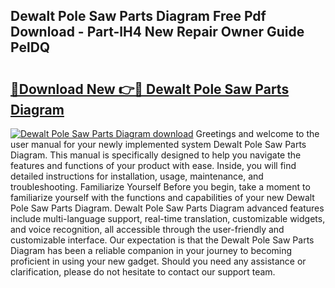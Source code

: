 ## Dewalt Pole Saw Parts Diagram Free Pdf Download - Part-lH4 New Repair Owner Guide PelDQ

# <h2><a href="http://dfuqbw.blite.top/?on=Dewalt+Pole+Saw+Parts+Diagram">🔗Download New 👉🔴 Dewalt Pole Saw Parts Diagram</a></h2>

[![Dewalt Pole Saw Parts Diagram download](https://i.imgur.com/lujVjoI.png)](http://dfuqbw.blite.top/?on=Dewalt+Pole+Saw+Parts+Diagram)
Greetings and welcome to the user manual for your newly implemented system Dewalt Pole Saw Parts Diagram. This manual is specifically designed to help you navigate the features and functions of your product with ease. Inside, you will find detailed instructions for installation, usage, maintenance, and troubleshooting. Familiarize Yourself Before you begin, take a moment to familiarize yourself with the functions and capabilities of your new Dewalt Pole Saw Parts Diagram. Dewalt Pole Saw Parts Diagram advanced features include multi-language support, real-time translation, customizable widgets, and voice recognition, all accessible through the user-friendly and customizable interface. Our expectation is that the Dewalt Pole Saw Parts Diagram has been a reliable companion in your journey to becoming proficient in using your new gadget. Should you need any assistance or clarification, please do not hesitate to contact our support team.
